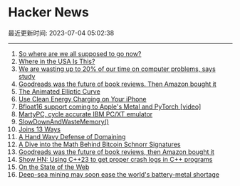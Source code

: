 # Hacker News

最近更新时间: 2023-07-04 05:02:38

--- 
1. [So where are we all supposed to go now?](https://www.theverge.com/2023/7/3/23782607/social-web-public-apps-end-reddit-twitter-mastodon) 
2. [Where in the USA Is This?](https://pudding.cool/games/where/) 
3. [We are wasting up to 20% of our time on computer problems, says study](https://techxplore.com/news/2023-06-problems.html) 
4. [Goodreads was the future of book reviews. Then Amazon bought it](https://www.washingtonpost.com/technology/2023/07/01/amazon-goodreads-elizabeth-gilbert/) 
5. [The Animated Elliptic Curve](https://curves.xargs.org) 
6. [Use Clean Energy Charging on Your iPhone](https://support.apple.com/en-us/HT213323) 
7. [Bfloat16 support coming to Apple's Metal and PyTorch [video]](https://developer.apple.com/videos/play/wwdc2023/10050/?time=590) 
8. [MartyPC, cycle accurate IBM PC/XT emulator](https://www.vogons.org/viewtopic.php?t=94972) 
9. [SlowDownAndWasteMemory()](https://github.com/WebKit/WebKit/blob/ab10a90523e06df54bbb8a98e1aed913f79d0af9/Source/JavaScriptCore/runtime/JSArrayBufferView.cpp) 
10. [Joins 13 Ways](https://justinjaffray.com/joins-13-ways/?a=b) 
11. [A Hand Wavy Defense of Domaining](https://floverfelt.org/posts/a-hand-wavy-defense-of-domaining.html) 
12. [A Dive into the Math Behind Bitcoin Schnorr Signatures](https://conduition.io/cryptography/schnorr/) 
13. [Goodreads was the future of book reviews, then Amazon bought it](https://www.washingtonpost.com/technology/2023/07/01/amazon-goodreads-elizabeth-gilbert/) 
14. [Show HN: Using C++23 <stacktrace> to get proper crash logs in C++ programs](https://github.com/TylerGlaiel/Crashlogs) 
15. [On the State of the Web](https://manuelmoreale.com/on-the-state-of-the-web) 
16. [Deep-sea mining may soon ease the world's battery-metal shortage](https://www.economist.com/science-and-technology/2023/07/02/deep-sea-mining-may-soon-ease-the-worlds-battery-metal-shortage) 
